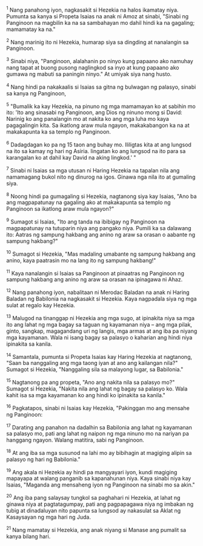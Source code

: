 <sup>1</sup>
Nang panahong iyon, nagkasakit si Hezekia na halos ikamatay niya. Pumunta sa kanya si Propeta Isaias na anak ni Amoz at sinabi, "Sinabi ng Panginoon na magbilin ka na sa sambahayan mo dahil hindi ka na gagaling; mamamatay ka na." 

<sup>2</sup>
Nang marinig ito ni Hezekia, humarap siya sa dingding at nanalangin sa Panginoon. 

<sup>3</sup>
Sinabi niya, "Panginoon, alalahanin po ninyo kung papaano ako namuhay nang tapat at buong pusong naglingkod sa inyo at kung papaano ako gumawa ng mabuti sa paningin ninyo." At umiyak siya nang husto. 

<sup>4</sup>
Nang hindi pa nakakaalis si Isaias sa gitna ng bulwagan ng palasyo, sinabi sa kanya ng Panginoon, 

<sup>5</sup>
"Bumalik ka kay Hezekia, na pinuno ng mga mamamayan ko at sabihin mo ito: 'Ito ang sinasabi ng Panginoon, ang Dios ng ninuno mong si David: Narinig ko ang panalangin mo at nakita ko ang mga luha mo kaya pagagalingin kita. Sa ikatlong araw mula ngayon, makakabangon ka na at makakapunta ka sa templo ng Panginoon. 

<sup>6</sup>
Dadagdagan ko pa ng 15 taon ang buhay mo. Ililigtas kita at ang lungsod na ito sa kamay ng hari ng Asiria. Iingatan ko ang lungsod na ito para sa karangalan ko at dahil kay David na aking lingkod.' " 

<sup>7</sup>
Sinabi ni Isaias sa mga utusan ni Haring Hezekia na tapalan nila ang namamagang bukol nito ng dinurog na igos. Ginawa nga nila ito at gumaling siya. 

<sup>8</sup>
Noong hindi pa gumagaling si Hezekia, nagtanong siya kay Isaias, "Ano ba ang magpapatunay na gagaling ako at makakapunta sa templo ng Panginoon sa ikatlong araw mula ngayon?" 

<sup>9</sup>
Sumagot si Isaias, "Ito ang tanda na ibibigay ng Panginoon na magpapatunay na tutuparin niya ang pangako niya. Pumili ka sa dalawang ito: Aatras ng sampung hakbang ang anino ng araw sa orasan o aabante ng sampung hakbang?" 

<sup>10</sup>
Sumagot si Hezekia, "Mas madaling umabante ng sampung hakbang ang anino, kaya paatrasin mo na lang ito ng sampung hakbang!" 

<sup>11</sup>
Kaya nanalangin si Isaias sa Panginoon at pinaatras ng Panginoon ng sampung hakbang ang anino ng araw sa orasan na ipinagawa ni Ahaz.

<sup>12</sup>
Nang panahong iyon, nabalitaan ni Merodac Baladan na anak ni Haring Baladan ng Babilonia na nagkasakit si Hezekia. Kaya nagpadala siya ng mga sulat at regalo kay Hezekia. 

<sup>13</sup>
Malugod na tinanggap ni Hezekia ang mga sugo, at ipinakita niya sa mga ito ang lahat ng mga bagay sa taguan ng kayamanan niya – ang mga pilak, ginto, sangkap, magagandang uri ng langis, mga armas at ang iba pa niyang mga kayamanan. Wala ni isang bagay sa palasyo o kaharian ang hindi niya ipinakita sa kanila. 

<sup>14</sup>
Samantala, pumunta si Propeta Isaias kay Haring Hezekia at nagtanong, "Saan ba nanggaling ang mga taong iyan at ano ang kailangan nila?" Sumagot si Hezekia, "Nanggaling sila sa malayong lugar, sa Babilonia." 

<sup>15</sup>
Nagtanong pa ang propeta, "Ano ang nakita nila sa palasyo mo?" Sumagot si Hezekia, "Nakita nila ang lahat ng bagay sa palasyo ko. Wala kahit isa sa mga kayamanan ko ang hindi ko ipinakita sa kanila." 

<sup>16</sup>
Pagkatapos, sinabi ni Isaias kay Hezekia, "Pakinggan mo ang mensahe ng Panginoon: 

<sup>17</sup>
Darating ang panahon na dadalhin sa Babilonia ang lahat ng kayamanan sa palasyo mo, pati ang lahat ng naipon ng mga ninuno mo na nariyan pa hanggang ngayon. Walang matitira, sabi ng Panginoon. 

<sup>18</sup>
At ang iba sa mga susunod na lahi mo ay bibihagin at magiging alipin sa palasyo ng hari ng Babilonia." 

<sup>19</sup>
Ang akala ni Hezekia ay hindi pa mangyayari iyon, kundi magiging mapayapa at walang panganib sa kapanahunan niya. Kaya sinabi niya kay Isaias, "Maganda ang mensaheng iyon ng Panginoon na sinabi mo sa akin." 

<sup>20</sup>
Ang iba pang salaysay tungkol sa paghahari ni Hezekia, at lahat ng ginawa niya at pagtatagumpay, pati ang pagpapagawa niya ng imbakan ng tubig at dinadaluyan nito papunta sa lungsod ay nakasulat sa Aklat ng Kasaysayan ng mga hari ng Juda. 

<sup>21</sup>
Nang mamatay si Hezekia, ang anak niyang si Manase ang pumalit sa kanya bilang hari.